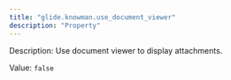 ```yaml
---
title: "glide.knowman.use_document_viewer"
description: "Property"
---
```


Description: Use document viewer to display attachments.

Value: `false`